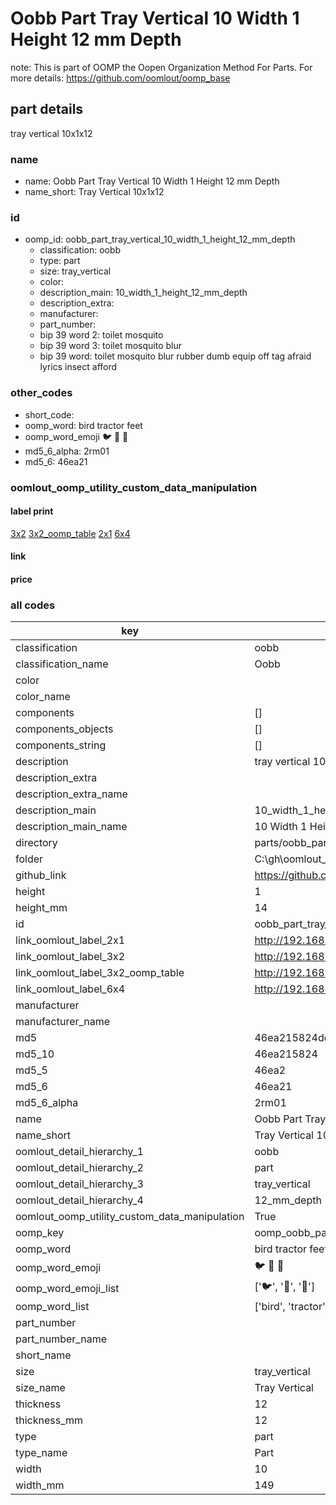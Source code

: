 # Oobb Part Tray Vertical 10 Width 1 Height 12 mm Depth  

note: This is part of OOMP the Oopen Organization Method For Parts. For more details: https://github.com/oomlout/oomp_base

##  part details
  



tray vertical 10x1x12



### name
* name: Oobb Part Tray Vertical 10 Width 1 Height 12 mm Depth
* name_short: Tray Vertical 10x1x12 
### id
* oomp_id: oobb_part_tray_vertical_10_width_1_height_12_mm_depth
  * classification: oobb
  * type: part
  * size: tray_vertical
  * color: 
  * description_main: 10_width_1_height_12_mm_depth
  * description_extra: 
  * manufacturer: 
  * part_number: 
  * bip 39 word 2: toilet mosquito
  * bip 39 word 3: toilet mosquito blur
  * bip 39 word: toilet mosquito blur rubber dumb equip off tag afraid lyrics insect afford

### other_codes
* short_code: 
* oomp_word: bird tractor feet
* oomp_word_emoji :bird: :tractor: :feet:
* md5_6_alpha: 2rm01
* md5_6: 46ea21






### oomlout_oomp_utility_custom_data_manipulation
#### label print
[3x2](http://192.168.1.245:1112/?label=oomp%202rm01)
[3x2_oomp_table](http://192.168.1.108:1112/?label=oomp%202rm01)
[2x1](http://192.168.1.242:1112/?label=oomp%202rm01)
[6x4](http://192.168.1.55:1112/?label=oomp%202rm01)    

#### link

                              

#### price







### all codes 
| key | value |  
| --- | --- |  
| classification | oobb |  
| classification_name | Oobb |  
| color |  |  
| color_name |  |  
| components | [] |  
| components_objects | [] |  
| components_string | [] |  
| description | tray vertical 10x1x12 |  
| description_extra |  |  
| description_extra_name |  |  
| description_main | 10_width_1_height_12_mm_depth |  
| description_main_name | 10 Width 1 Height 12 mm Depth |  
| directory | parts/oobb_part_tray_vertical_10_width_1_height_12_mm_depth |  
| folder | C:\gh\oomlout_oobb_version_4_generated_parts\parts\oobb_part_tray_vertical_10_width_1_height_12_mm_depth |  
| github_link | https://github.com/oomlout/oomlout_oomp_part_src/tree/main/parts/oobb_part_tray_vertical_10_width_1_height_12_mm_depth |  
| height | 1 |  
| height_mm | 14 |  
| id | oobb_part_tray_vertical_10_width_1_height_12_mm_depth |  
| link_oomlout_label_2x1 | http://192.168.1.242:1112/?label=oomp%202rm01 |  
| link_oomlout_label_3x2 | http://192.168.1.245:1112/?label=oomp%202rm01 |  
| link_oomlout_label_3x2_oomp_table | http://192.168.1.108:1112/?label=oomp%202rm01 |  
| link_oomlout_label_6x4 | http://192.168.1.55:1112/?label=oomp%202rm01 |  
| manufacturer |  |  
| manufacturer_name |  |  
| md5 | 46ea215824dd332930a1fbcc30e4071e |  
| md5_10 | 46ea215824 |  
| md5_5 | 46ea2 |  
| md5_6 | 46ea21 |  
| md5_6_alpha | 2rm01 |  
| name | Oobb Part Tray Vertical 10 Width 1 Height 12 mm Depth |  
| name_short | Tray Vertical 10x1x12  |  
| oomlout_detail_hierarchy_1 | oobb |  
| oomlout_detail_hierarchy_2 | part |  
| oomlout_detail_hierarchy_3 | tray_vertical |  
| oomlout_detail_hierarchy_4 | 12_mm_depth |  
| oomlout_oomp_utility_custom_data_manipulation | True |  
| oomp_key | oomp_oobb_part_tray_vertical_10_width_1_height_12_mm_depth |  
| oomp_word | bird tractor feet |  
| oomp_word_emoji | :bird: :tractor: :feet: |  
| oomp_word_emoji_list | [':bird:', ':tractor:', ':feet:'] |  
| oomp_word_list | ['bird', 'tractor', 'feet'] |  
| part_number |  |  
| part_number_name |  |  
| short_name |  |  
| size | tray_vertical |  
| size_name | Tray Vertical |  
| thickness | 12 |  
| thickness_mm | 12 |  
| type | part |  
| type_name | Part |  
| width | 10 |  
| width_mm | 149 |  
